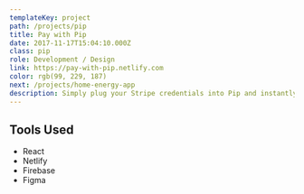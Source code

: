 ```yaml
---
templateKey: project
path: /projects/pip
title: Pay with Pip
date: 2017-11-17T15:04:10.000Z
class: pip
role: Development / Design
link: https://pay-with-pip.netlify.com
color: rgb(99, 229, 187)
next: /projects/home-energy-app
description: Simply plug your Stripe credentials into Pip and instantly gain access to features that will streamline your subscription management and recurring billing, increase productivity, and improve customer satisfaction. Why build and maintain multiple tools/integrations when Pip has done all the work for you?
---
```


<!-- ![pip](/img/pip.png) -->

## Tools Used

* React
* Netlify
* Firebase
* Figma
